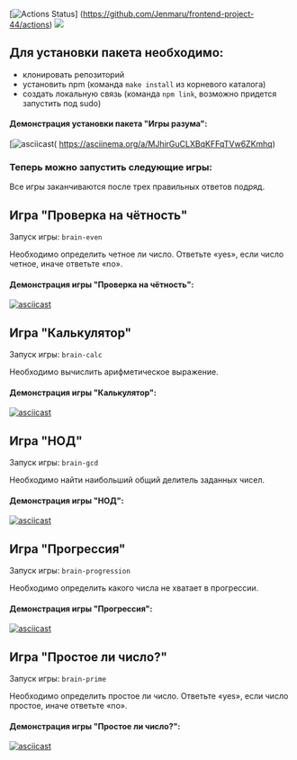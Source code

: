 [![Actions Status](https://github.com/Jenmaru/frontend-project-44/workflows/hexlet-check/badge.svg)]
(https://github.com/Jenmaru/frontend-project-44/actions) <a href="https://codeclimate.com/github/Jenmaru/frontend-project-44"><img src="https://api.codeclimate.com/v1/badges/d7abe28483f39b267bd8/maintainability" /></a>

## Для установки пакета необходимо:
- клонировать репозиторий
- установить npm (команда `make install` из корневого каталога)
- создать локальную связь (команда `npm link`, возможно придется запустить под sudo)

#### Демонстрация установки пакета "Игры разума":

[![asciicast]( https://asciinema.org/a/MJhirGuCLXBqKFFqTVw6ZKmhq.svg)( https://asciinema.org/a/MJhirGuCLXBqKFFqTVw6ZKmhq)

### Теперь можно запустить следующие игры:
Все игры заканчиваются после трех правильных ответов подряд.

## Игра "Проверка на чётность"
Запуск игры: `brain-even`

Необходимо определить четное ли число. Ответьте «yes», если число четное, иначе ответьте «no».

#### Демонстрация игры "Проверка на чётность":

[![asciicast](https://asciinema.org/a/OkkkZaTBexS5xWPCZUrm91jXz.svg)](https://asciinema.org/a/OkkkZaTBexS5xWPCZUrm91jXz)

## Игра "Калькулятор"
Запуск игры: `brain-calc`

Необходимо вычислить арифметическое выражение.

#### Демонстрация игры "Калькулятор":

[![asciicast](https://asciinema.org/a/CZmbwW7gAQRT1LSK9gBFTKdP4.svg)](https://asciinema.org/a/CZmbwW7gAQRT1LSK9gBFTKdP4)

## Игра "НОД"
Запуск игры: `brain-gcd`

Необходимо найти наибольший общий делитель заданных чисел.

#### Демонстрация игры "НОД":

[![asciicast](https://asciinema.org/a/BjuQCKU6sQE1Mlx2WigUGeyQM.svg)](https://asciinema.org/a/BjuQCKU6sQE1Mlx2WigUGeyQM)

## Игра "Прогрессия"
Запуск игры: `brain-progression`

Необходимо определить какого числа не хватает в прогрессии.

#### Демонстрация игры "Прогрессия":

[![asciicast](https://asciinema.org/a/VkngeWHhMq9Cv0KTsbxUTtPay.svg)](https://asciinema.org/a/VkngeWHhMq9Cv0KTsbxUTtPay)

## Игра "Простое ли число?"
Запуск игры: `brain-prime`

Необходимо определить простое ли число. Ответьте «yes», если число простое, иначе ответьте «no».

#### Демонстрация игры "Простое ли число?":

[![asciicast](https://asciinema.org/a/fAb9G5kW96eJje1RVWnaO4mrh.svg)](https://asciinema.org/a/fAb9G5kW96eJje1RVWnaO4mrh)
